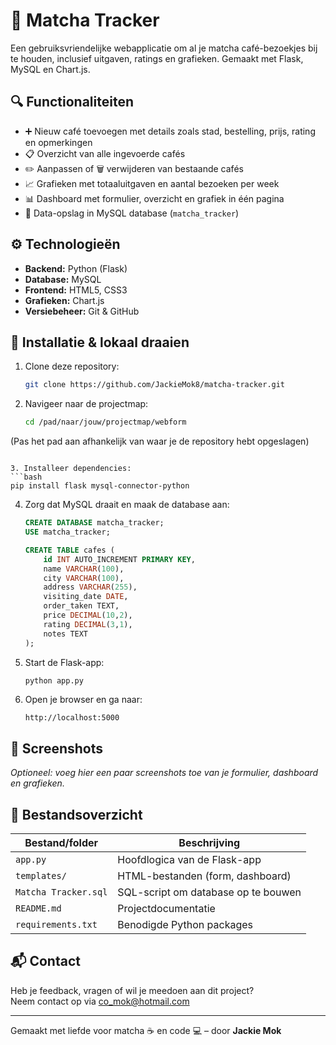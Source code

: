 # 🍵 Matcha Tracker

Een gebruiksvriendelijke webapplicatie om al je matcha café-bezoekjes bij te houden, inclusief uitgaven, ratings en grafieken. Gemaakt met Flask, MySQL en Chart.js.

## 🔍 Functionaliteiten

- ➕ Nieuw café toevoegen met details zoals stad, bestelling, prijs, rating en opmerkingen
- 📋 Overzicht van alle ingevoerde cafés
- ✏️ Aanpassen of 🗑️ verwijderen van bestaande cafés
- 📈 Grafieken met totaaluitgaven en aantal bezoeken per week
- 📊 Dashboard met formulier, overzicht en grafiek in één pagina
- 💾 Data-opslag in MySQL database (`matcha_tracker`)

## ⚙️ Technologieën

- **Backend:** Python (Flask)
- **Database:** MySQL
- **Frontend:** HTML5, CSS3
- **Grafieken:** Chart.js
- **Versiebeheer:** Git & GitHub

## 🧪 Installatie & lokaal draaien

1. Clone deze repository:
   ```bash
   git clone https://github.com/JackieMok8/matcha-tracker.git
   ```

2. Navigeer naar de projectmap:
   ```bash
   cd /pad/naar/jouw/projectmap/webform
(Pas het pad aan afhankelijk van waar je de repository hebt opgeslagen)
   ```

3. Installeer dependencies:
   ```bash
   pip install flask mysql-connector-python
   ```

4. Zorg dat MySQL draait en maak de database aan:

   ```sql
   CREATE DATABASE matcha_tracker;
   USE matcha_tracker;

   CREATE TABLE cafes (
       id INT AUTO_INCREMENT PRIMARY KEY,
       name VARCHAR(100),
       city VARCHAR(100),
       address VARCHAR(255),
       visiting_date DATE,
       order_taken TEXT,
       price DECIMAL(10,2),
       rating DECIMAL(3,1),
       notes TEXT
   );
   ```

5. Start de Flask-app:
   ```bash
   python app.py
   ```

6. Open je browser en ga naar:
   ```
   http://localhost:5000
   ```

## 📸 Screenshots

*Optioneel: voeg hier een paar screenshots toe van je formulier, dashboard en grafieken.*

## 📁 Bestandsoverzicht

| Bestand/folder        | Beschrijving                      |
|-----------------------|------------------------------------|
| `app.py`              | Hoofdlogica van de Flask-app       |
| `templates/`          | HTML-bestanden (form, dashboard)   |
| `Matcha Tracker.sql`  | SQL-script om database op te bouwen|
| `README.md`           | Projectdocumentatie                |
| `requirements.txt`    | Benodigde Python packages          |

## 📬 Contact

Heb je feedback, vragen of wil je meedoen aan dit project?  
Neem contact op via [co_mok@hotmail.com](mailto:co_mok@hotmail.com)

---

Gemaakt met liefde voor matcha ☕ en code 💻 – door **Jackie Mok**
